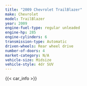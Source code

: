 ```yaml
---
title: "2009 Chevrolet TrailBlazer"
make: Chevrolet
model: TrailBlazer
year: 2009
engine-fuel-type: regular unleaded
engine-hp: 285
engine-cylinders: 6
transmission-type: Automatic
driven-wheels: Rear wheel drive
number-of-doors: 4
market-category: N/A
vehicle-size: Midsize
vehicle-style: 4dr SUV
---
```


{{< car_info >}}
